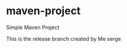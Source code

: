 # maven-project

Simple Maven Project                                                            

This is the release branch created by Me serge 
